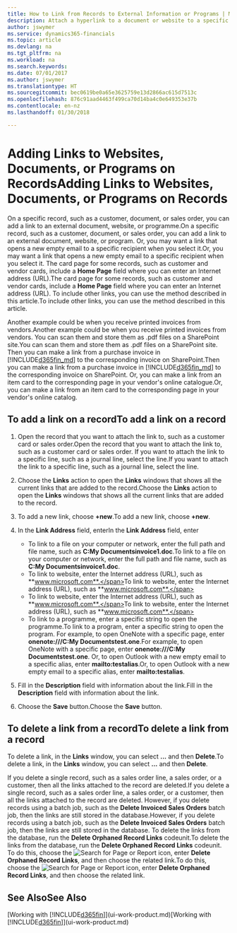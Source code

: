 ```yaml
---
title: How to Link from Records to External Information or Programs | Microsoft Docs
description: Attach a hyperlink to a document or website to a specific record, such as a customer or document.
author: jswymer
ms.service: dynamics365-financials
ms.topic: article
ms.devlang: na
ms.tgt_pltfrm: na
ms.workload: na
ms.search.keywords: 
ms.date: 07/01/2017
ms.author: jswymer
ms.translationtype: HT
ms.sourcegitcommit: bec0619be0a65e3625759e13d2866ac615d7513c
ms.openlocfilehash: 876c91aad4463f499ca70d14ba4c0e649353e37b
ms.contentlocale: en-nz
ms.lasthandoff: 01/30/2018

---
```

# <a name="adding-links-to-websites-documents-or-programs-on-records"></a><span data-ttu-id="d1b40-103">Adding Links to Websites, Documents, or Programs on Records</span><span class="sxs-lookup"><span data-stu-id="d1b40-103">Adding Links to Websites, Documents, or Programs on Records</span></span>
<span data-ttu-id="d1b40-104">On a specific record, such as a customer, document, or sales order, you can add a link to an external document, website, or programme.</span><span class="sxs-lookup"><span data-stu-id="d1b40-104">On a specific record, such as a customer, document, or sales order, you can add a link to an external document, website, or program.</span></span> <span data-ttu-id="d1b40-105">Or, you may want a link that opens a new empty email to a specific recipient when you select it.</span><span class="sxs-lookup"><span data-stu-id="d1b40-105">Or, you may want a link that opens a new empty email to a specific recipient when you select it.</span></span> <span data-ttu-id="d1b40-106">The card page for some records, such as customer and vendor cards, include a **Home Page** field where you can enter an Internet address (URL).</span><span class="sxs-lookup"><span data-stu-id="d1b40-106">The card page for some records, such as customer and vendor cards, include a **Home Page** field where you can enter an Internet address (URL).</span></span> <span data-ttu-id="d1b40-107">To include other links, you can use the method described in this article.</span><span class="sxs-lookup"><span data-stu-id="d1b40-107">To include other links, you can use the method described in this article.</span></span>

<span data-ttu-id="d1b40-108">Another example could be when you receive printed invoices from vendors.</span><span class="sxs-lookup"><span data-stu-id="d1b40-108">Another example could be when you receive printed invoices from vendors.</span></span> <span data-ttu-id="d1b40-109">You can scan them and store them as .pdf files on a SharePoint site.</span><span class="sxs-lookup"><span data-stu-id="d1b40-109">You can scan them and store them as .pdf files on a SharePoint site.</span></span> <span data-ttu-id="d1b40-110">Then you can make a link from a purchase invoice in [!INCLUDE[d365fin_md](includes/d365fin_md.md)] to the corresponding invoice on  SharePoint.</span><span class="sxs-lookup"><span data-stu-id="d1b40-110">Then you can make a link from a purchase invoice in [!INCLUDE[d365fin_md](includes/d365fin_md.md)] to the corresponding invoice on  SharePoint.</span></span> <span data-ttu-id="d1b40-111">Or, you can make a link from an item card to the corresponding page in your vendor's online catalogue.</span><span class="sxs-lookup"><span data-stu-id="d1b40-111">Or, you can make a link from an item card to the corresponding page in your vendor's online catalog.</span></span>

## <a name="to-add-a-link-on-a-record"></a><span data-ttu-id="d1b40-112">To add a link on a record</span><span class="sxs-lookup"><span data-stu-id="d1b40-112">To add a link on a record</span></span>   

1.  <span data-ttu-id="d1b40-113">Open the record that you want to attach the link to, such as a customer card or sales order.</span><span class="sxs-lookup"><span data-stu-id="d1b40-113">Open the record that you want to attach the link to, such as a customer card or sales order.</span></span> <span data-ttu-id="d1b40-114">If you want to attach the link to a specific line, such as a journal line, select the line.</span><span class="sxs-lookup"><span data-stu-id="d1b40-114">If you want to attach the link to a specific line, such as a journal line, select the line.</span></span>  

2.  <span data-ttu-id="d1b40-115">Choose the **Links** action to open the **Links** windows that shows all the current links that are added to the record.</span><span class="sxs-lookup"><span data-stu-id="d1b40-115">Choose the **Links** action to open the **Links** windows that shows all the current links that are added to the record.</span></span>

3. <span data-ttu-id="d1b40-116">To add a new link, choose **+new**.</span><span class="sxs-lookup"><span data-stu-id="d1b40-116">To add a new link, choose **+new**.</span></span>

4.  <span data-ttu-id="d1b40-117">In the **Link Address** field, enter</span><span class="sxs-lookup"><span data-stu-id="d1b40-117">In the **Link Address** field, enter</span></span>

    -   <span data-ttu-id="d1b40-118">To link to a file on your computer or network, enter the full path and file name, such as  **C:My Documentsinvoice1.doc**.</span><span class="sxs-lookup"><span data-stu-id="d1b40-118">To link to a file on your computer or network, enter the full path and file name, such as  **C:My Documentsinvoice1.doc**.</span></span>
    -   <span data-ttu-id="d1b40-119">To link to website, enter the Internet address (URL), such as **www.microsoft.com**.</span><span class="sxs-lookup"><span data-stu-id="d1b40-119">To link to website, enter the Internet address (URL), such as **www.microsoft.com**.</span></span>
    -   <span data-ttu-id="d1b40-120">To link to website, enter the Internet address (URL), such as **www.microsoft.com**.</span><span class="sxs-lookup"><span data-stu-id="d1b40-120">To link to website, enter the Internet address (URL), such as **www.microsoft.com**.</span></span>
    -   <span data-ttu-id="d1b40-121">To link to a programme, enter a specific string to open the programme.</span><span class="sxs-lookup"><span data-stu-id="d1b40-121">To link to a program, enter a specific string to open the program.</span></span> <span data-ttu-id="d1b40-122">For example, to open OneNote with a specific page, enter **onenote:///C:My Documentstest.one**.</span><span class="sxs-lookup"><span data-stu-id="d1b40-122">For example, to open OneNote with a specific page, enter **onenote:///C:My Documentstest.one**.</span></span> <span data-ttu-id="d1b40-123">Or, to open Outlook with a new empty email to a specific alias, enter **mailto:testalias**.</span><span class="sxs-lookup"><span data-stu-id="d1b40-123">Or, to open Outlook with a new empty email to a specific alias, enter **mailto:testalias**.</span></span>  

5.  <span data-ttu-id="d1b40-124">Fill in the **Description** field with information about the link.</span><span class="sxs-lookup"><span data-stu-id="d1b40-124">Fill in the **Description** field with information about the link.</span></span>  

6.  <span data-ttu-id="d1b40-125">Choose the **Save** button.</span><span class="sxs-lookup"><span data-stu-id="d1b40-125">Choose the **Save** button.</span></span>  

## <a name="to-delete-a-link-from-a-record"></a><span data-ttu-id="d1b40-126">To delete a link from a record</span><span class="sxs-lookup"><span data-stu-id="d1b40-126">To delete a link from a record</span></span>  

<span data-ttu-id="d1b40-127">To delete a link, in the **Links** window, you can select **...** and then **Delete**.</span><span class="sxs-lookup"><span data-stu-id="d1b40-127">To delete a link, in the **Links** window, you can select **...** and then **Delete**.</span></span>

<span data-ttu-id="d1b40-128">If you delete a single record, such as a sales order line, a sales order, or a customer, then all the links attached to the record are deleted.</span><span class="sxs-lookup"><span data-stu-id="d1b40-128">If you delete a single record, such as a sales order line, a sales order, or a customer, then all the links attached to the record are deleted.</span></span> <span data-ttu-id="d1b40-129">However, if you delete records using a batch job, such as the **Delete Invoiced Sales Orders** batch job, then the links are still stored in the database.</span><span class="sxs-lookup"><span data-stu-id="d1b40-129">However, if you delete records using a batch job, such as the **Delete Invoiced Sales Orders** batch job, then the links are still stored in the database.</span></span> <span data-ttu-id="d1b40-130">To delete the links from the database, run the **Delete Orphaned Record Links** codeunit.</span><span class="sxs-lookup"><span data-stu-id="d1b40-130">To delete the links from the database, run the **Delete Orphaned Record Links** codeunit.</span></span> <span data-ttu-id="d1b40-131">To do this, choose the ![Search for Page or Report](media/ui-search/search_small.png "Search for Page or Report icon") icon, enter **Delete Orphaned Record Links**, and then choose the related link.</span><span class="sxs-lookup"><span data-stu-id="d1b40-131">To do this, choose the ![Search for Page or Report](media/ui-search/search_small.png "Search for Page or Report icon") icon, enter **Delete Orphaned Record Links**, and then choose the related link.</span></span>   

<!-- ### To run delete orphaned record links  

1.  Choose the ![Search for Page or Report](media/ui-search/search_small.png "Search for Page or Report icon") icon, enter **Data Deletion**, and then choose the related link.  

2.  On the **Data Deletion** page, choose **Tasks**, and then choose **Delete Orphaned Record Links**.  -->

## <a name="see-also"></a><span data-ttu-id="d1b40-132">See Also</span><span class="sxs-lookup"><span data-stu-id="d1b40-132">See Also</span></span>  
<span data-ttu-id="d1b40-133">[Working with [!INCLUDE[d365fin](includes/d365fin_md.md)]](ui-work-product.md)</span><span class="sxs-lookup"><span data-stu-id="d1b40-133">[Working with [!INCLUDE[d365fin](includes/d365fin_md.md)]](ui-work-product.md)</span></span>  

